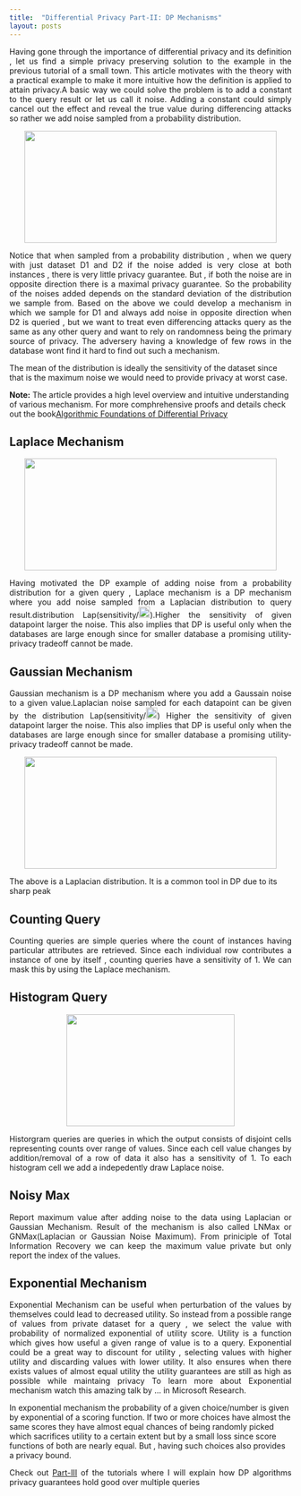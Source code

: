 ```yaml
---
title:  "Differential Privacy Part-II: DP Mechanisms"
layout: posts
---
```


<p style="text-align:justify">Having gone through the importance of differential privacy and its definition , let us find a simple privacy preserving solution to the example in the previous tutorial of a small town. This article motivates with the theory with a practical example to make it more intuitive how the definition is applied to attain privacy.A basic way we could solve the problem is to add a constant to the query result or let us call it noise. Adding a constant could simply cancel out the effect and reveal the true value during differencing attacks so rather we add noise sampled from a probability distribution.</p>


<div style="text-align:center">
<img height="200px" width="450px" src="https://www.researchgate.net/profile/Arti_Arya2/publication/281467551/figure/fig1/AS:455000661991426@1485492019207/Differential-Privacy.png">
</div>

<p style="text-align:justify">Notice that when sampled from a probability distribution , when we query with just dataset D1 and D2 if the noise added is very close at both instances , there is very little privacy guarantee. But , if both the noise are in opposite direction there is a maximal privacy guarantee. So the probability of the noises added depends on the standard deviation of the distribution we sample from. Based on the above we could develop a mechanism in which we sample for D1 and always add noise in opposite direction when D2 is queried , but we want to treat even differencing attacks query as the same as any other query and want to rely on randomness being the primary source of privacy. The adversery having a knowledge of few rows in the database wont find it hard to find out such a mechanism.</p>

<p>The mean of the distribution is ideally the sensitivity of the dataset since that is the maximum noise we would need to provide privacy at worst case.</p>

<p><b>Note:</b> The article provides a high level overview and intuitive understanding of various mechanism. For more comphrehensive proofs and details check out the book<a target="__blank" href="https://www.cis.upenn.edu/~aaroth/Papers/privacybook.pdf">Algorithmic Foundations of Differential Privacy</a></p>

<h2>Laplace Mechanism</h2>

<div style="text-align:center">
<img height="200px" width="450px" src="https://upload.wikimedia.org/wikipedia/commons/thumb/e/e1/Laplace_distribution_pdf.svg/1280px-Laplace_distribution_pdf.svg.png">
</div>

<p style="text-align:justify">Having motivated the DP example of adding noise from a probability distribution for a given query , Laplace mechanism is a DP mechanism where you add noise sampled from a Laplacian distribution to query result.distribution Lap(sensitivity/<img height="20" width="20" src="https://cdn2.iconfinder.com/data/icons/greek-latin-symbols/24/epsilon-128.png">).Higher the sensitivity of given datapoint larger the noise. This also implies that DP is useful only when the databases are large enough since for smaller database a promising utility-privacy tradeoff cannot be made.</p>

<h2>Gaussian Mechanism</h2>

<p style="text-align:justify">Gaussian mechanism is a DP mechanism where you add a Gaussain noise to a given value.Laplacian noise sampled for each datapoint can be given by the distribution Lap(sensitivity/<img height="20" width="20" src="https://cdn2.iconfinder.com/data/icons/greek-latin-symbols/24/epsilon-128.png">)  Higher the sensitivity of given datapoint larger the noise. This also implies that DP is useful only when the databases are large enough since for smaller database a promising utility-privacy tradeoff cannot be made.</p>


<div style="text-align:center">
<img height="200px" width="450px" src="https://upload.wikimedia.org/wikipedia/commons/thumb/7/74/Normal_Distribution_PDF.svg/2880px-Normal_Distribution_PDF.svg.png">
</div>

<p>The above is a Laplacian distribution. It is a common tool in DP due to its sharp peak</p>

<h2>Counting Query</h2>
<p style="text-align:justify">Counting queries are simple queries where the count of instances having particular attributes are retrieved. Since each individual row contributes a instance of one by itself , counting queries have a sensitivity of 1. We can mask this by using the Laplace mechanism.

<h2>Histogram Query</h2>
<center>
<img height="200px" width="300px" src="https://png.pngtree.com/svg/20170418/759297958b.png">
</center>
<p style="text-align:justify">Historgram queries are queries in which the output consists of disjoint cells representing counts over range of values. Since each cell value changes by addition/removal of a row of data it also has a sensitivity of 1. To each histogram cell we add a indepedently draw Laplace noise.
</p>

<h2>Noisy Max</h2>
<p style="text-align:justify">Report maximum value after adding noise to the data using Laplacian or Gaussian Mechanism. Result of the mechanism is also called LNMax or GNMax(Laplacian or Gaussian Noise Maximum). From priniciple of Total Information Recovery we can keep the maximum value private but only report the index of the values.</p>
<h2>Exponential Mechanism</h2>
<p style="text-align:justify">Exponential Mechanism can be useful when perturbation of the values by themselves could lead to decreased utility. So instead from a possible range of values from private dataset for a query , we select the value with probability of normalized exponential of utility score. Utility is a function which gives how useful a given range of value is to a query. Exponential could be a great way to discount for utility , selecting values with higher utility and discarding values with lower utility. It also ensures when there exists values of almost equal utility the utility guarantees are still as high as possible while maintaing privacy
To learn more about Exponential mechanism watch this amazing <a href="https://www.youtube.com/watch?v=-BmTopi6faY"></a> talk by  ... in Microsoft Research.</p>
<p>In exponential mechanism the probability of a given choice/number is given by exponential of a scoring function. If two or more choices have almost the same scores they have almost equal chances of being randomly picked which sacrifices utility to a certain extent but by a small loss since score functions of both are nearly equal. But , having such choices also provides a privacy bound.</p>


<p style="text-align:justify">Check out <a href="https://kamathhrishi.github.io/Blog/Posts/DPComposition">Part-III</a> of the tutorials where I will explain how DP algorithms privacy guarantees hold good over multiple queries</p>
